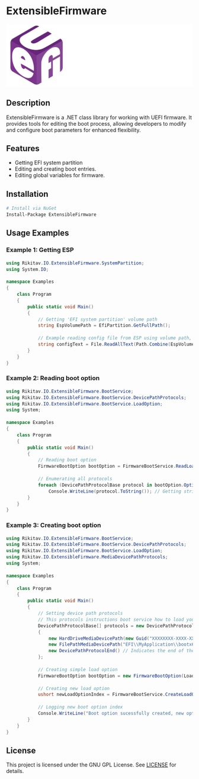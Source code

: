 # ExtensibleFirmware
![Markdown](https://github.com/Rikitav/Rikitav.IO.ExtensibleFirmware/blob/main/banner.png)

## Description
ExtensibleFirmware is a .NET class library for working with UEFI firmware. It provides tools for editing the boot process, allowing developers to modify and configure boot parameters for enhanced flexibility.

## Features
- Getting EFI system partition
- Editing and creating boot entries.
- Editing global variables for firmware.

## Installation
```bash
# Install via NuGet
Install-Package ExtensibleFirmware
```

## Usage Examples

### Example 1: Getting ESP
```csharp
using Rikitav.IO.ExtensibleFirmware.SystemPartition;
using System.IO;

namespace Examples
{
    class Program
    {
        public static void Main()
        {
            // Getting 'EFI system partition' volume path
            string EspVolumePath = EfiPartition.GetFullPath();

            // Example reading config file from ESP using volume path, instead of using MountVol
            string configText = File.ReadAllText(Path.Combine(EspVolumePath, "EFI", "Ubuntu", "grub.cfg"));
        }
    }
}
```

### Example 2: Reading boot option
```csharp
using Rikitav.IO.ExtensibleFirmware.BootService;
using Rikitav.IO.ExtensibleFirmware.BootService.DevicePathProtocols;
using Rikitav.IO.ExtensibleFirmware.BootService.LoadOption;
using System;

namespace Examples
{
    class Program
    {
        public static void Main()
        {
            // Reading boot option
            FirmwareBootOption bootOption = FirmwareBootService.ReadLoadOption(0x0003); // <-- Set here your variable index
            
            // Enumerating all protocols
            foreach (DevicePathProtocolBase protocol in bootOption.OptionProtocols)
                Console.WriteLine(protocol.ToString()); // Getting string representation of protocol
        }
    }
}
```

### Example 3: Creating boot option
```csharp
using Rikitav.IO.ExtensibleFirmware.BootService;
using Rikitav.IO.ExtensibleFirmware.BootService.DevicePathProtocols;
using Rikitav.IO.ExtensibleFirmware.BootService.LoadOption;
using Rikitav.IO.ExtensibleFirmware.MediaDevicePathProtocols;
using System;

namespace Examples
{
    class Program
    {
        public static void Main()
        {
            // Setting device path protocols
            // This protocols instructions boot service how to load your option
            DevicePathProtocolBase[] protocols = new DevicePathProtocolBase[]
            {
                new HardDriveMediaDevicePath(new Guid("XXXXXXXX-XXXX-XXXX-XXXX-XXXXXXXXXXXX")), // The partition on which the bootloader is located
                new FilePathMediaDevicePath("EFI\\MyApplication\\bootx64.efi"), // Path to the EFI application to be loaded
                new DevicePathProtocolEnd() // Indicates the end of the boot option. if this is omitted, the option will not be considered valid
            };

            // Creating simple load option
            FirmwareBootOption bootOption = new FirmwareBootOption(LoadOptionAttributes.ACTIVE, "MyLoader", Array.Empty<byte>(), protocols);

            // Creating new load option
            ushort newLoadOptionIndex = FirmwareBootService.CreateLoadOption(bootOption, true);

            // Logging new boot option index
            Console.WriteLine("Boot option sucessfully created, new option index : {0}", newLoadOptionIndex);
        }
    }
}
```

## License
This project is licensed under the GNU GPL License. See [LICENSE](LICENSE) for details.

